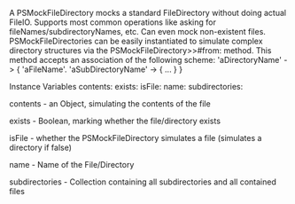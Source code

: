 A PSMockFileDirectory mocks a standard FileDirectory without doing actual FileIO.
Supports most common operations like asking for fileNames/subdirectoryNames, etc.
Can even mock non-existent files.
PSMockFileDirectories can be easily instantiated to simulate complex directory structures via the PSMockFileDirectory>>#from: method.
This method accepts an association of the following scheme:
'aDirectoryName' -> {
	'aFileName'.
	'aSubDirectoryName' -> {
		...
	}
}

Instance Variables
	contents:		<Object>
	exists:		<Boolean>
	isFile:		<Boolean>
	name:		<String>
	subdirectories:		<Collection>

contents
	- an Object, simulating the contents of the file

exists
	- Boolean, marking whether the file/directory exists

isFile
	- whether the PSMockFileDirectory simulates a file (simulates a directory if false)

name
	- Name of the File/Directory

subdirectories
	- Collection containing all subdirectories and all contained files

